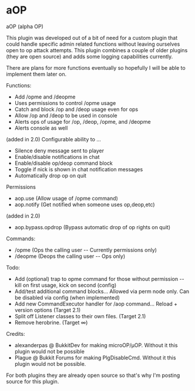 aOP
===

aOP (alpha OP)

This plugin was developed out of a bit of need for a custom plugin that
could handle specific admin related functions without leaving ourselves
open to op attack attempts.  This plugin combines a couple of older
plugins (they are open source) and adds some logging capabilities
currently.

There are plans for more functions eventually so hopefully I will be
able to implement them later on.

Functions:
* Add /opme and /deopme
* Uses permissions to control /opme usage
* Catch and block /op and /deop usage even for ops
* Allow /op and /deop to be used in console
* Alerts ops of usage for /op, /deop, /opme, and /deopme
* Alerts console as well

(added in 2.0)
Configurable ability to ...
* Silence deny message sent to player
* Enable/disable notifications in chat
* Enable/disable op/deop command block
* Toggle if nick is shown in chat notification messages
* Automatically drop op on quit

Permissions
- aop.use (Allow usage of /opme command)
- aop.notify (Get notified when someone uses op,deop,etc)

(added in 2.0)
- aop.bypass.opdrop (Bypass automatic drop of op rights on quit)

Commands:
- /opme (Ops the calling user -- Currently permissions only)
- /deopme (Deops the calling user -- Ops only)

Todo:

* Add (optional) trap to opme command for those without permission --  kill on first usage, kick on second (config)
* Add/test additional command blocks... Allowed via perm node only.  Can be disabled via config (when implemented)
* Add new CommandExecutor handler for /aop command... Reload + version options (Target 2.1)
* Split off Listener classes to their own files. (Target 2.1)
* Remove herobrine. (Target ∞)

Credits:

* alexanderpas @ BukkitDev for making microOP/µOP.  Without it this plugin would not be possible
* Plague @ Bukkit Forums for making PlgDisableCmd.  Without it this plugin would not be possible.

For both plugins they are already open source so that's why I'm posting source for this plugin.
